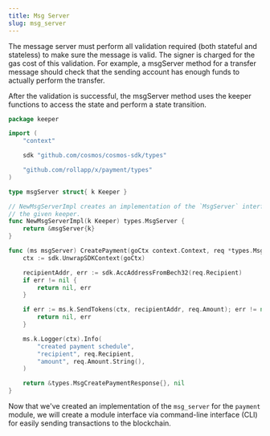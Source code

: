 ```yaml
---
title: Msg Server
slug: msg_server
---
```


The message server must perform all validation required (both stateful and stateless) to make sure the message is valid. The signer is charged for the gas cost of this validation. For example, a msgServer method for a transfer message should check that the sending account has enough funds to actually perform the transfer.

After the validation is successful, the msgServer method uses the keeper functions to access the state and perform a state transition.

```Go
package keeper

import (
	"context"

	sdk "github.com/cosmos/cosmos-sdk/types"

	"github.com/rollapp/x/payment/types"
)

type msgServer struct{ k Keeper }

// NewMsgServerImpl creates an implementation of the `MsgServer` interface for
// the given keeper.
func NewMsgServerImpl(k Keeper) types.MsgServer {
	return &msgServer{k}
}

func (ms msgServer) CreatePayment(goCtx context.Context, req *types.MsgCreatePayment) (*types.MsgCreatePaymentResponse, error) {
	ctx := sdk.UnwrapSDKContext(goCtx)

	recipientAddr, err := sdk.AccAddressFromBech32(req.Recipient)
	if err != nil {
		return nil, err
	}

	if err := ms.k.SendTokens(ctx, recipientAddr, req.Amount); err != nil {
		return nil, err
	}

	ms.k.Logger(ctx).Info(
		"created payment schedule",
		"recipient", req.Recipient,
		"amount", req.Amount.String(),
	)

	return &types.MsgCreatePaymentResponse{}, nil
}

```

Now that we've created an implementation of the `msg_server` for the `payment` module, we will create a module interface via command-line interface (CLI) for easily sending transactions to the blockchain.
